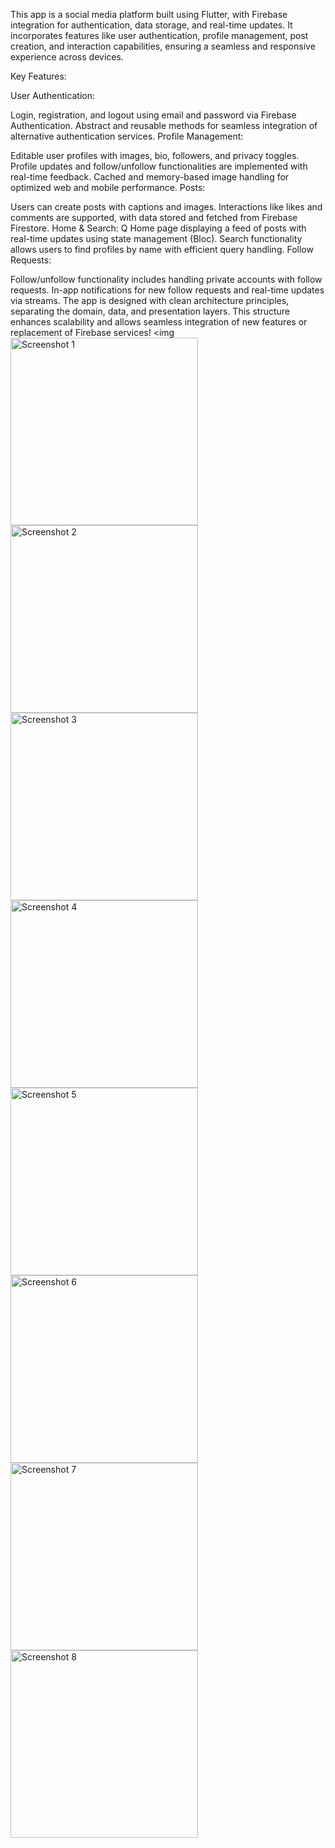 This app is a social media platform built using Flutter, with Firebase integration for authentication, data storage, and real-time updates. It incorporates features like user authentication, profile management, post creation, and interaction capabilities, ensuring a seamless and responsive experience across devices.

Key Features:

User Authentication:

Login, registration, and logout using email and password via Firebase Authentication.
Abstract and reusable methods for seamless integration of alternative authentication services.
Profile Management:

Editable user profiles with images, bio, followers, and privacy toggles.
Profile updates and follow/unfollow functionalities are implemented with real-time feedback.
Cached and memory-based image handling for optimized web and mobile performance.
Posts:

Users can create posts with captions and images.
Interactions like likes and comments are supported, with data stored and fetched from Firebase Firestore.
Home & Search:
Q
Home page displaying a feed of posts with real-time updates using state management (Bloc).
Search functionality allows users to find profiles by name with efficient query handling.
Follow Requests:

Follow/unfollow functionality includes handling private accounts with follow requests.
In-app notifications for new follow requests and real-time updates via streams.
The app is designed with clean architecture principles, separating the domain, data, and presentation layers. This structure enhances scalability and allows seamless integration of new features or replacement of Firebase services! <img <img src="https://github.com/user-attachments/assets/51bff9ef-8ceb-4f06-9929-90bca139b454" alt="Screenshot 1" width="300">
        <img src="https://github.com/user-attachments/assets/14d507e0-a703-4a7e-a257-f0d980ba0023" alt="Screenshot 2" width="300">
        <img src="https://github.com/user-attachments/assets/d6e5befa-f014-42a5-8b7b-7d9dd0dce7dc" alt="Screenshot 3" width="300">
        <img src="https://github.com/user-attachments/assets/17edcb0f-d226-4a6d-abb2-467562d8af7c" alt="Screenshot 4" width="300">
        <img src="https://github.com/user-attachments/assets/f4f13ae3-dee7-4d5c-ae35-b212b33c2ed2" alt="Screenshot 5" width="300">
        <img src="https://github.com/user-attachments/assets/117fc9b6-448e-4757-a55c-5d44c299ab02" alt="Screenshot 6" width="300">
        <img src="https://github.com/user-attachments/assets/cfc66347-2983-4122-b460-ab9b9e9ea442" alt="Screenshot 7" width="300">
        <img src="https://github.com/user-attachments/assets/8d573e21-3944-4348-8bda-1d332c391029" alt="Screenshot 8" width="300">
